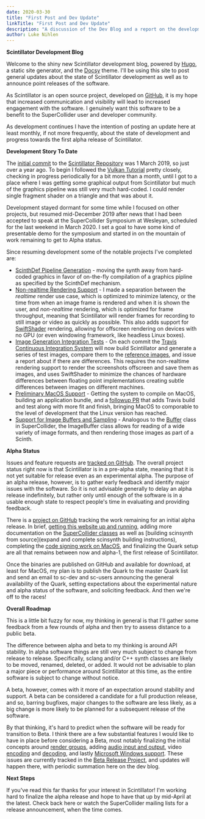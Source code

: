 ```yaml
---
date: 2020-03-30
title: "First Post and Dev Update"
linkTitle: "First Post and Dev Update"
description: "A discussion of the Dev Blog and a report on the development status of Scintillator"
author: Luke Nihlen
---
```


**Scintillator Development Blog**

Welcome to the shiny new Scintillator development blog, powered by [Hugo](https://gohugo.io/), a static site generator,
and the [Docsy](https://www.docsy.dev/) theme. I'll be using this site to post general updates about the state of
Scintillator development as well as to announce point releases of the software.

As Scintillator is an open source project, developed on [GitHub](https://github.com/ScintillatorSynth/Scintillator), it
is my hope that increased communication and visibility will lead to increased engagement with the software. I genuinely
want this software to be a benefit to the SuperCollider user and developer community.

As development continues I have the intention of posting an update here at least monthly, if not more frequently, about
the state of development and progress towards the first alpha release of Scintillator.

**Development Story To Date**

The [initial commit](https://github.com/ScintillatorSynth/Scintillator/commit/22a119411b520460871b2740cb8f67efa0753d5b)
to the [Scintillator Repository](https://github.com/ScintillatorSynth/Scintillator) was 1 March 2019, so just over a
year ago. To begin I followed the [Vulkan Tutorial](https://vulkan-tutorial.com/Introduction) pretty closely, checking
in progress periodically for a bit more than a month, until I got to a place where I was getting some graphical output
from Scintillator but much of the graphics pipeline was still very much hard-coded. I could render single fragment
shader on a triangle and that was about it.

Development stayed dormant for some time while I focused on other projects, but resumed mid-December 2019 after news
that I had been accepted to speak at the SuperCollider Symposium at Wesleyan, scheduled for the last weekend in March
2020. I set a goal to have some kind of presentable demo for the symposium and started in on the mountain of work
remaining to get to Alpha status.

Since resuming development some of the notable projects I've completed are:

 *  [ScinthDef Pipeline Generation](
    https://github.com/ScintillatorSynth/Scintillator/commit/4e3e9831b1a31fa5220473a43feb010a9001e9ee) - moving
    the synth away from hard-coded graphics in favor of on-the-fly compilation of a graphics pipline as specified by the
    ScinthDef mechanism.
 *  [Non-realtime Rendering Support](
    https://github.com/ScintillatorSynth/Scintillator/commit/444c79c61a5e80fe974dab6769338ae554a20fd9) - I made a
    separation between the *realtime* render use case, which is optimized to minimize latency, or the time from when an
    image frame is rendered and when it is shown the user, and *non-realtime* rendering, which is optimized for frame
    throughput, meaning that Scintillator will render frames for recording to still image or video as quickly as
    possible. This also adds support for [SwiftShader](https://github.com/google/swiftshader) rendering, allowing for
    offscreen rendering on devices with no GPU (or even windowing framework, like headless Linux boxes).
 *  [Image Generation Integration Tests](
    https://github.com/ScintillatorSynth/Scintillator/commit/6512a848a3a65f8e50813235342811e574aed3e5) - On each commit
    the [Travis Continuous Integration System](https://travis-ci.com/github/ScintillatorSynth/Scintillator) will now
    build Scintillator and generate a series of test images, compare them to the [reference
    images](https://github.com/ScintillatorSynth/TestGoldImages), and issue a report about if there are differences.
    This requires the non-realtime rendering support to render the screenshots offscreen and save them as images, and
    uses SwiftShader to minimize the chances of hardware differences between floating point implementations creating
    subtle differences between images on different machines.
 *  [Preliminary MacOS Support](
    https://github.com/ScintillatorSynth/Scintillator/commit/ffff4072a68395b7e7476fab779a0dfc5be6521e) - Getting the
    system to compile on MacOS, building an application bundle, and a [followup
    PR](https://github.com/ScintillatorSynth/Scintillator/commit/3ad0965d79639536a6f506d1410212171960611e) that adds
    Travis build and test along with more fit and finish, bringing MacOS to comporable to the level of development that
    the Linux version has reached.
 *  [Support for Image Buffers and Sampling](
    https://github.com/ScintillatorSynth/Scintillator/commit/3c3c42ecd6ee8273bf320eb6828fbdea9b6cd639) - Analogous to
    the [Buffer](https://doc.sccode.org/Classes/Buffer.html) class in SuperCollider, the ImageBuffer class allows for
    reading of a wide variety of image formats, and then rendering those images as part of a Scinth.

**Alpha Status**

Issues and feature requests are [tracked on GitHub](https://github.com/ScintillatorSynth/Scintillator/issues). The
overall project status right now is that Scintillator is in a pre-alpha state, meaning that it is not yet suitable for
release even as an experimental alpha. The purpose of an alpha release, however, is to gather early feedback and
identify major issues with the software. So it is not advisable generally to delay an alpha release indefinitely, but
rather only until enough of the software is in a usable enough state to respect people's time in evaluating and
providing feedback.

There is a [project on GitHub](https://github.com/ScintillatorSynth/Scintillator/projects/1) tracking the work remaining
for an initial alpha release. In brief, [getting this website up and
running](https://github.com/ScintillatorSynth/Scintillator/issues/28), adding more documentation on the [SuperCollider
classes](https://github.com/ScintillatorSynth/Scintillator/issues/4) as well as [building scinsynth from source](expand
and complete scinsynth building instructions), completing the [code signing work on
MacOS](https://github.com/ScintillatorSynth/Scintillator/issues/72), and finalizing the Quark setup are all that remains
between now and alpha-1, the first release of Scintillator.

Once the binaries are published on GitHub and available for download, at least for MacOS, my plan is to publish the
Quark to the master Quark list and send an email to sc-dev and sc-users announcing the general availability of the
Quark, setting expectations about the experimental nature and alpha status of the software, and soliciting feedback. And
then we're off to the races!

**Overall Roadmap**

This is a little bit fuzzy for now, my thinking in general is that I'll gather some feedback from a few rounds of alpha
and then try to assess distance to a public beta.

The difference between alpha and beta to my thinking is around API stability. In alpha software things are still very
much subject to change from release to release. Specifically, sclang and/or C++ synth classes are likely to be moved,
renamed, deleted, or added. It would not be advisable to plan a major piece or performance around Scintillator at this
time, as the entire software is subject to change without notice.

A beta, however, comes with it more of an expectation around stability and support. A beta can be considered a candidate
for a full production release, and so, barring bugfixes, major changes to the software are less likely, as a big change
is more likely to be planned for a subsequent release of the software.

By that thinking, it's hard to predict when the software will be ready for transition to Beta. I think there are a few
substantial features I would like to have in place before considering a Beta, most notably finalizing the initial
concepts around [render groups](https://github.com/ScintillatorSynth/Scintillator/issues/39), adding [audio input and
output](https://github.com/ScintillatorSynth/Scintillator/issues/7), video
[encoding](https://github.com/ScintillatorSynth/Scintillator/issues/10) and
[decoding](https://github.com/ScintillatorSynth/Scintillator/issues/9), and lastly [Microsoft Windows
support](https://github.com/ScintillatorSynth/Scintillator/issues/11). These issues are currently tracked in the [Beta
Release Project](https://github.com/ScintillatorSynth/Scintillator/projects/2), and updates will happen there, with
periodic summation here on the dev blog.

**Next Steps**

If you've read this far thanks for your interest in Scintillator! I'm working hard to finalize the alpha release and
hope to have that up by mid-April at the latest. Check back here or watch the SuperCollider mailing lists for a release
announcement, when the time comes.

